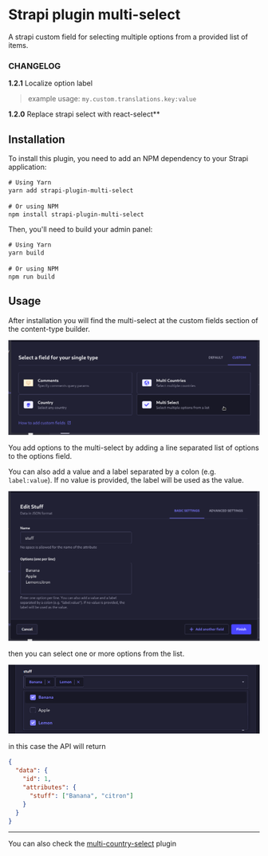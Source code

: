 # Strapi plugin multi-select

A strapi custom field for selecting multiple options from a provided list of items.

### CHANGELOG
**1.2.1** Localize option label

> example usage: `my.custom.translations.key:value`

**1.2.0** Replace strapi select with react-select**



## Installation

To install this plugin, you need to add an NPM dependency to your Strapi application:

```
# Using Yarn
yarn add strapi-plugin-multi-select

# Or using NPM
npm install strapi-plugin-multi-select
```

Then, you'll need to build your admin panel:

```
# Using Yarn
yarn build

# Or using NPM
npm run build
```

## Usage

After installation you will find the multi-select at the custom fields section of the content-type builder.

![multi-select screenshot](./screenshots/multi-select-plugin.png)

You add options to the multi-select by adding a line separated list of options to the options field.

You can also add a value and a label separated by a colon (e.g. `label:value`). If no value is provided, the label will be used as the value.

![multi-select screenshot options](./screenshots/multi-select-options.png)

then you can select one or more options from the list.

![multi-select screenshot](./screenshots/multi-select.png)

in this case the API will return

```json
{
  "data": {
    "id": 1,
    "attributes": {
      "stuff": ["Banana", "citron"]
    }
  }
}
```

---

You can also check the [multi-country-select](https://github.com/zaydme/strapi-plugin-multi-country-select) plugin
